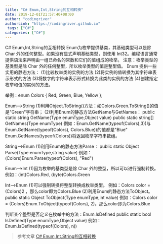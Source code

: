 ```yaml
---
title: "C# Enum,Int,String的互相转换"
date: 2019-12-01T21:57:40+08:00
author: "codingriver"
authorLink: "https://codingriver.github.io"
 tags: ["C#"]
categories: ["C#"]
---
```


<!--more-->




C# Enum,Int,String的互相转换
    Enum为枚举提供基类，其基础类型可以是除 Char 外的任何整型。如果没有显式声明基础类型，则使用 Int32。编程语言通常提供语法来声明由一组已命名的常数和它们的值组成的枚举。
    注意：枚举类型的基类型是除 Char 外的任何整型，所以枚举类型的值是整型值。
    Enum 提供一些实用的静态方法：
    (1)比较枚举类的实例的方法
    (2)将实例的值转换为其字符串表示形式的方法
    (3)将数字的字符串表示形式转换为此类的实例的方法
    (4)创建指定枚举和值的实例的方法。
 
举例：enum Colors { Red, Green, Blue, Yellow };
 
Enum-->String
(1)利用Object.ToString()方法：如Colors.Green.ToString()的值是"Green"字符串；
(2)利用Enum的静态方法GetName与GetNames：
   public static string GetName(Type enumType,Object value)
   public static string[] GetNames(Type enumType)
   例如：Enum.GetName(typeof(Colors),3))与Enum.GetName(typeof(Colors), Colors.Blue))的值都是"Blue"
         Enum.GetNames(typeof(Colors))将返回枚举字符串数组。
 
String-->Enum
(1)利用Enum的静态方法Parse：
   public static Object Parse(Type enumType,string value)
   例如：(Colors)Enum.Parse(typeof(Colors), "Red")
 
Enum-->Int
(1)因为枚举的基类型是除 Char 外的整型，所以可以进行强制转换。
   例如：(int)Colors.Red, (byte)Colors.Green
 
Int-->Enum
(1)可以强制转换将整型转换成枚举类型。
   例如：Colors color = (Colors)2 ，那么color即为Colors.Blue
(2)利用Enum的静态方法ToObject。
   public static Object ToObject(Type enumType,int value)
   例如：Colors color = (Colors)Enum.ToObject(typeof(Colors), 2)，那么color即为Colors.Blue
 
判断某个整型是否定义在枚举中的方法：Enum.IsDefined
public static bool IsDefined(Type enumType,Object value)
例如：Enum.IsDefined(typeof(Colors), n))

>参考文章
>[C# Enum,Int,String的互相转换](https://www.cnblogs.com/myx/archive/2011/06/17/Enum-Int-String.html)